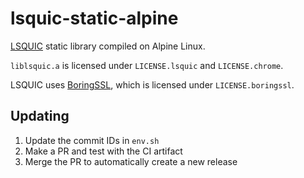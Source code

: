 # lsquic-static-alpine

[LSQUIC](https://github.com/litespeedtech/lsquic) static library compiled on Alpine Linux.

`liblsquic.a` is licensed under `LICENSE.lsquic` and `LICENSE.chrome`.

LSQUIC uses [BoringSSL](https://github.com/google/boringssl), which is licensed under `LICENSE.boringssl`.

## Updating

1. Update the commit IDs in `env.sh`
2. Make a PR and test with the CI artifact
3. Merge the PR to automatically create a new release
